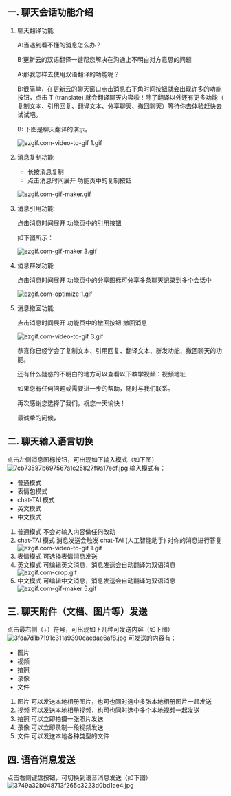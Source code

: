 ## 一. 聊天会话功能介绍

1. 聊天翻译功能

   A:当遇到看不懂的消息怎么办？

   B:更新云的双语翻译一键帮您解决在沟通上不明白对方意思的问题

   A:那我怎样去使用双语翻译的功能呢？

   B:很简单，在更新云的聊天窗口点击消息右下角时间按钮就会出现许多的功能按钮，点击 T (translate) 就会翻译聊天内容啦！除了翻译以外还有更多功能（ 复制文本、引用回复、翻译文本、分享聊天、撤回聊天）等待你去体验赶快去试试吧。

   B: 下图是聊天翻译的演示。
   
   ![ezgif.com-video-to-gif _1_.gif](https://s2.loli.net/2023/09/01/A4JvN3a9W2gCPQh.gif)

3. 消息复制功能

   * 长按消息复制
   * 点击消息时间展开 功能页中的复制按钮

   ![ezgif.com-gif-maker.gif](https://s2.loli.net/2023/09/01/OdfPT3BIFs9uHW2.gif)
3. 消息引用功能

   点击消息时间展开 功能页中的引用按钮

   如下图所示：
   
   ![ezgif.com-gif-maker _3_.gif](https://s2.loli.net/2023/09/01/eGs4KROy1dvMmW6.gif)
   

4. 消息群发功能

   点击消息时间展开 功能页中的分享图标可分享多条聊天记录到多个会话中

   ![ezgif.com-optimize _1_.gif](https://s2.loli.net/2023/09/01/nHSjI5QfTLvAwR7.gif)
   

5. 消息撤回功能

   点击消息时间展开 功能页中的撤回按钮 撤回消息
   
   ![ezgif.com-video-to-gif _3_.gif](https://s2.loli.net/2023/09/01/HvLwhlqcp4JrOEf.gif)
   
   恭喜你已经学会了复制文本、引用回复、翻译文本、群发功能、撤回聊天的功能。

   还有什么疑惑的不明白的地方可以查看以下教学视频：视频地址

   如果您有任何问题或需要进一步的帮助，随时与我们联系。

   再次感谢您选择了我们，祝您一天愉快！

   最诚挚的问候，

## 二. 聊天输入语言切换
点击左侧消息图标按钮，可出现如下输入模式（如下图）
![7cb73587b697567a1c25827f9a17ecf.jpg](https://s2.loli.net/2023/09/01/jd1PAacWHFInsVG.jpg)
   输入模式有：
   * 普通模式
   * 表情包模式
   * chat-TAl 模式
   * 英文模式
   * 中文模式
1. 普通模式
   不会对输入内容做任何改动
2. chat-TAl 模式
   消息发送会触发 chat-TAl (人工智能助手) 对你的消息进行答复
   ![ezgif.com-video-to-gif _1_.gif](https://s2.loli.net/2023/09/01/A4JvN3a9W2gCPQh.gif)
4. 表情模式
   可选择表情消息发送
5. 英文模式
   可编辑英文消息，消息发送会自动翻译为双语消息
   ![ezgif.com-crop.gif](https://s2.loli.net/2023/09/01/h3TBymuCMQ4ZjGO.gif)
7. 中文模式
   可编辑中文消息，消息发送会自动翻译为双语消息
   ![ezgif.com-gif-maker _5_.gif](https://s2.loli.net/2023/09/01/rvdxwND6uy4aVRj.gif)

## 三. 聊天附件（文档、图片等）发送
点击最右侧（+）符号，可出现如下几种可发送内容（如下图）
![3fda7d1b7191c311a9390caedae6af8.jpg](https://s2.loli.net/2023/09/01/H6JO9EQ54w3LBYx.jpg)
   可发送的内容有：
   * 图片
   * 视频
   * 拍照
   * 录像
   * 文件

1. 图片
   可以发送本地相册图片，也可也同时选中多张本地相册图片一起发送
2. 视频
   可以发送本地相册视频，也可也同时选中多个本地视频一起发送
3. 拍照
   可以立即拍摄一张照片发送
4. 录像
   可以立即录制一段视频发送
5. 文件
   可以发送本地各种类型的文件

## 四. 语音消息发送
点击右侧键盘按钮，可切换到语音消息发送（如下图）
![3749a32b048713f265c3223d0bd1ae4.jpg](https://s2.loli.net/2023/09/01/h3gZHSLjfY6IMpc.jpg)





